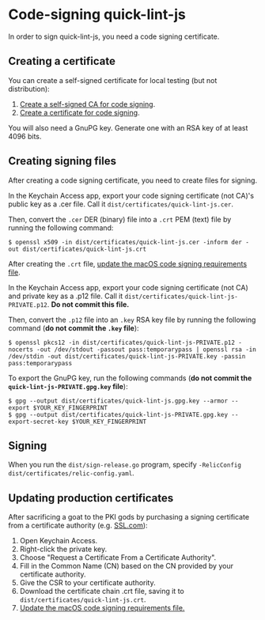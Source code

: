 # Code-signing quick-lint-js

In order to sign quick-lint-js, you need a code signing certificate.

## Creating a certificate

You can create a self-signed certificate for local testing (but not
distribution):

1. [Create a self-signed CA for code signing][macos-create-ca].
2. [Create a certificate for code signing][macos-create-cert].

You will also need a GnuPG key. Generate one with an RSA key of at least 4096
bits.

## Creating signing files

After creating a code signing certificate, you need to create files for signing.

In the Keychain Access app, export your code signing certificate (not CA)'s
public key as a .cer file. Call it `dist/certificates/quick-lint-js.cer`.

Then, convert the `.cer` DER (binary) file into a `.crt` PEM (text) file by
running the following command:

    $ openssl x509 -in dist/certificates/quick-lint-js.cer -inform der -out dist/certificates/quick-lint-js.crt

After creating the `.crt` file, [update the macOS code signing requirements
file][apple-csreq].

In the Keychain Access app, export your code signing certificate (not CA) and
private key as a .p12 file. Call it
`dist/certificates/quick-lint-js-PRIVATE.p12`. **Do not commit this file.**

Then, convert the `.p12` file into an `.key` RSA key file by running the
following command (**do not commit the `.key` file**):

    $ openssl pkcs12 -in dist/certificates/quick-lint-js-PRIVATE.p12 -nocerts -out /dev/stdout -passout pass:temporarypass | openssl rsa -in /dev/stdin -out dist/certificates/quick-lint-js-PRIVATE.key -passin pass:temporarypass

To export the GnuPG key, run the following commands (**do not commit the
`quick-lint-js-PRIVATE.gpg.key` file**):

    $ gpg --output dist/certificates/quick-lint-js.gpg.key --armor --export $YOUR_KEY_FINGERPRINT
    $ gpg --output dist/certificates/quick-lint-js-PRIVATE.gpg.key --export-secret-key $YOUR_KEY_FINGERPRINT

## Signing

When you run the `dist/sign-release.go` program, specify
`-RelicConfig dist/certificates/relic-config.yaml`.

## Updating production certificates

After sacrificing a goat to the PKI gods by purchasing a signing certificate
from a certificate authority (e.g. [SSL.com][]):

1. Open Keychain Access.
2. Right-click the private key.
3. Choose "Request a Certificate From a Certificate Authority".
4. Fill in the Common Name (CN) based on the CN provided by your certificate
   authority.
5. Give the CSR to your certificate authority.
6. Download the certificate chain .crt file, saving it to
   `dist/certificates/quick-lint-js.crt`.
7. [Update the macOS code signing requirements file.][apple-csreq]

[SSL.com]: https://www.ssl.com/
[macos-create-ca]: https://www.simplified.guide/macos/keychain-ca-code-signing-create
[macos-create-cert]: https://www.simplified.guide/macos/keychain-cert-code-signing-create
[apple-csreq]: apple/README.md
